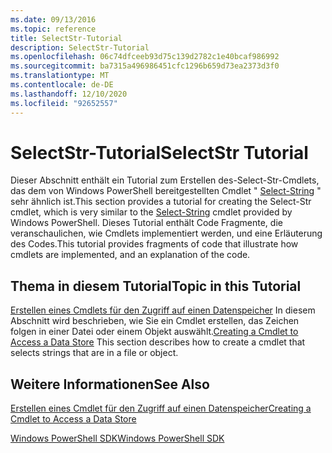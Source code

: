 ```yaml
---
ms.date: 09/13/2016
ms.topic: reference
title: SelectStr-Tutorial
description: SelectStr-Tutorial
ms.openlocfilehash: 06c74dfceeb93d75c139d2782c1e40bcaf986992
ms.sourcegitcommit: ba7315a496986451cfc1296b659d73ea2373d3f0
ms.translationtype: MT
ms.contentlocale: de-DE
ms.lasthandoff: 12/10/2020
ms.locfileid: "92652557"
---
```

# <a name="selectstr-tutorial"></a><span data-ttu-id="184af-103">SelectStr-Tutorial</span><span class="sxs-lookup"><span data-stu-id="184af-103">SelectStr Tutorial</span></span>

<span data-ttu-id="184af-104">Dieser Abschnitt enthält ein Tutorial zum Erstellen des-Select-Str-Cmdlets, das dem von Windows PowerShell bereitgestellten Cmdlet " [Select-String](/powershell/module/microsoft.powershell.utility/select-string) " sehr ähnlich ist.</span><span class="sxs-lookup"><span data-stu-id="184af-104">This section provides a tutorial for creating the Select-Str cmdlet, which is very similar to the [Select-String](/powershell/module/microsoft.powershell.utility/select-string) cmdlet provided by Windows PowerShell.</span></span> <span data-ttu-id="184af-105">Dieses Tutorial enthält Code Fragmente, die veranschaulichen, wie Cmdlets implementiert werden, und eine Erläuterung des Codes.</span><span class="sxs-lookup"><span data-stu-id="184af-105">This tutorial provides fragments of code that illustrate how cmdlets are implemented, and an explanation of the code.</span></span>

## <a name="topic-in-this-tutorial"></a><span data-ttu-id="184af-106">Thema in diesem Tutorial</span><span class="sxs-lookup"><span data-stu-id="184af-106">Topic in this Tutorial</span></span>

<span data-ttu-id="184af-107">[Erstellen eines Cmdlets für den Zugriff auf einen Datenspeicher](./creating-a-cmdlet-to-access-a-data-store.md) In diesem Abschnitt wird beschrieben, wie Sie ein Cmdlet erstellen, das Zeichen folgen in einer Datei oder einem Objekt auswählt.</span><span class="sxs-lookup"><span data-stu-id="184af-107">[Creating a Cmdlet to Access a Data Store](./creating-a-cmdlet-to-access-a-data-store.md) This section describes how to create a cmdlet that selects strings that are in a file or object.</span></span>

## <a name="see-also"></a><span data-ttu-id="184af-108">Weitere Informationen</span><span class="sxs-lookup"><span data-stu-id="184af-108">See Also</span></span>

[<span data-ttu-id="184af-109">Erstellen eines Cmdlet für den Zugriff auf einen Datenspeicher</span><span class="sxs-lookup"><span data-stu-id="184af-109">Creating a Cmdlet to Access a Data Store</span></span>](./creating-a-cmdlet-to-access-a-data-store.md)

[<span data-ttu-id="184af-110">Windows PowerShell SDK</span><span class="sxs-lookup"><span data-stu-id="184af-110">Windows PowerShell SDK</span></span>](../windows-powershell-reference.md)
